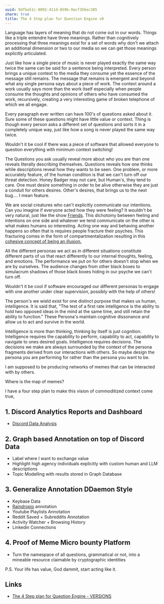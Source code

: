 ```yaml
---
uuid: 9dfba51c-8092-411d-859b-9acf356ec385
share: true
title: The 4 Step plan for Question Engine v0
---
```

Language has layers of meaning that do not come out in our words. Things like a triple entendre have three meanings. Rather than cognitively processing that three meanings exist for a set of words why don't we attach an additional dimension or two to our media so we can get those meanings explicitly articulated.

<!--
The first paragraph does not actually describe what you want to do. You need to answer a series of questions with your opening statement.

1. What is Question Engine
2. What is ETL
3. Provide context to the problem you only hint at
4. Provide context for what the rest of the document is going to be about
-->

Just like how a single piece of music is never played exactly the same way twice the same can be said for a sentence being interpreted. Every person brings a unique context to the media they consume yet the essence of the message still remains. The message that remains is emergent and beyond what any single persona says about a piece of work. The context around a work usually says more than the work itself especially when people consume the thoughts and opinions of others who have consumed the work, recursively, creating a very interesting game of broken telephone of which we all engage.

<!--
You need a topic sentense.
You should start with your ELI5 Question Engine document
-->

Every paragraph ever written can have 100's of questions asked about it. Sure some of these questions might have little value or context. Thing is though every person asks a different set of questions and sorts it in a completely unique way, just like how a song is never played the same way twice.

Wouldn't it be cool if there was a piece of software that allowed everyone to question everything with minimum context switching!

The Questions you ask usually reveal more about who you are than one reveals literally describing themselves. Questions reveals how one thinks while descriptions reveal how they wants to be seen. One problem, or more accurately feature, of the human condition is that we can't turn off our threat detection. Honey Badger may not care, but Human's, they tend to care. One must desire something in order to be alive otherwise they are just a conduit for others desires. Other's desires, that brings us to the next bug.... I mean feature.

We are social creatures who can't explicitly communicate our intentions. Can you imagine if everyone acted how they were feeling? It wouldn't be very natural, just like the show [Friends](https://www.youtube.com/watch?v=6LaG25gdJog). This dichotomy between feeling and intentions on one side and whatever we tend communicate on the other is what makes humans so interesting. Acting one way and behaving another happens so often that is requires people fracture their psyches. This fracturing comes in the form of compartmentalization resulting in this [cohesive concept of being an illusion.](/undefined) 

All the different personas we act as in different situations constitute different parts of us that react differently to our internal thoughts, feeling, and emotions. The performance we put on for others doesn't stop when we are by ourselves. The audience changes from other black boxes to simulacrum shadows of those black boxes hiding in our psyche we can't turn off.

Wouldn't it be cool if software encouraged our different personas to engage with one another under clear supervision, possibly with the help of others!

The person's we wield exist for one distinct purpose that makes us human, intelligence. It is said that, "The test of a first rate intelligence is the ability to hold two opposed ideas in the mind at the same time, and still retain the ability to function." These Persona's maintain cognitive dissonance and allow us to act and survive in the world.

Intelligence is more than thinking, thinking by itself is just cognition. Intelligence requires the capability to perform, capability to act, capability to navigate to ones desired goals. Intelligence requires decisions. The decisions we make are always surrounded by the context of the persona fragments derived from our interactions with others. So maybe design the persona you are performing for rather than the persona you want to be.

I am supposed to be producing networks of memes that can be interacted with by others.

Where is the map of memes?

I have a four step plan to make this vision of commoditized context come true,

## 1. Discord Analytics Reports and Dashboard

* [Discord Data Analysis](/1c376bfd-75ef-4c0d-9e23-3680653de55f)

## 2. Graph based Annotation on top of Discord Data

* Label where I want to exchange value
* Highlight high agency individuals explicitly with custom human and LLM descriptions
* Topic Modelling with results stored in Graph Database
## 3. Generalize Annotation DDaemon Style

* Keybase Data
* [Raindropio](/053d3ec8-825f-40bd-b187-926273159b09) annotation
* Youtube Playlists Annotation
* Reddit Saved + Subreddits Annotation
* Activity Watcher + Browsing History
* Linkedin Connections

## 4. Proof of Meme Micro bounty Platform

* Turn the namespace of all questions, grammatical or not, into a mineable resource claimable by cryptographic identities



P.S. Your life has value, God dammit, start acting like it.



## Links

* [The 4 Step plan for Question Engine - VERSIONS](/undefined)